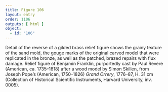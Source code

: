 ```yaml
---
title: Figure 106
layout: entry
order: 1106
outputs: [ html ]
object:
  - id: "106"
---
```


Detail of the reverse of a gilded brass relief figure shows the grainy texture of the sand mold, the gouge marks of the original carved model that were replicated in the bronze, as well as the patched, brazed repairs with flux damage. Relief figure of Benjamin Franklin, purportedly cast by Paul Revere (American, ca. 1735–1818) after a wood model by Simon Skillen, from Joseph Pope’s (American, 1750–1826) *Grand Orrery*, 1776–87, H. 31 cm (Collection of Historical Scientific Instruments, Harvard University, inv. 0005).

